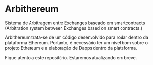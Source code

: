 # Arbithereum
Sistema de Arbitragem entre Exchanges baseado em smartcontracts (Arbitration system between Exchanges based on smart contracts.)

Arbithereum trata-se de um código desenvolvido para rodar dentro da plataforma Ethereum. Portanto, é necessário ter um nível bom sobre o projeto Ethereum e a elaboração de Dapps dentro da plataforma.

Fique atento a este repositório. Estaremos atualizando em breve.
